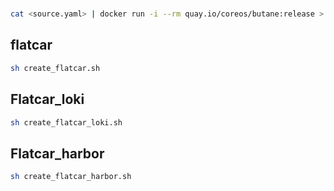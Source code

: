 #

```bash
cat <source.yaml> | docker run -i --rm quay.io/coreos/butane:release > <dest.json>
```

## flatcar

```bash
sh create_flatcar.sh
```

## Flatcar_loki

```bash
sh create_flatcar_loki.sh
```

## Flatcar_harbor

```bash
sh create_flatcar_harbor.sh
```
